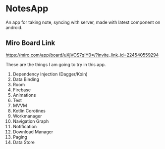 # NotesApp
An app for taking note, syncing with server, made with latest component on android.

## Miro Board Link
https://miro.com/app/board/uXjVOS7qIY0=/?invite_link_id=224540559294

These are the things I am going to try in this app.

1. Dependency Injection (Dagger/Koin)
2. Data Binding
3. Room
4. Firebase
5. Animations
6. Test
7. MVVM
8. Kotlin Corotines
9. Workmanager
10. Navigation Graph
11. Notification
12. Download Manager
13. Paging
14. Data Store
